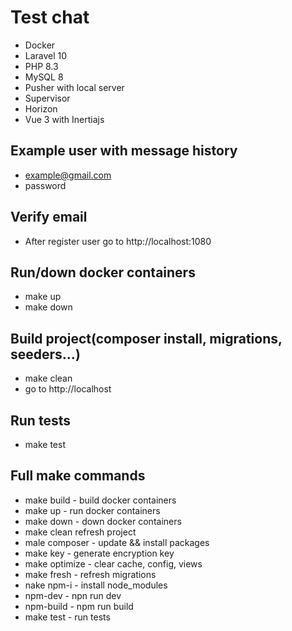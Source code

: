 
# Test chat
- Docker
- Laravel 10
- PHP 8.3
- MySQL 8
- Pusher with local server
- Supervisor
- Horizon
- Vue 3 with Inertiajs
## Example user with message history
- example@gmail.com
- password
## Verify email
- After register user go to http://localhost:1080 
## Run/down docker containers
- make up
- make down
## Build project(composer install, migrations, seeders...)
- make clean
- go to http://localhost
## Run tests
- make test
## Full make commands
- make build - build docker containers
- make up - run docker containers
- make down - down docker containers
- make clean refresh project
- male composer - update && install packages
- make key - generate encryption key
- make optimize - clear cache, config, views
- make fresh - refresh migrations
- nake npm-i - install node_modules
- npm-dev - npn run dev
- npm-build - npm run build
- make test - run tests
